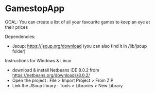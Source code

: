 # GamestopApp
GOAL: You can create a list of all your favourite games to keep an eye at their prices

Dependencies:
- Jsoup: https://jsoup.org/download (you can also find it in /lib/jsoup folder)

Instructions for Windows & Linux
- download & install Netbeans IDE 8.0.2 from https://netbeans.org/downloads/8.0.2/
- Open the project : File > Import Project > From ZIP
- Link the JSoup library : Tools > Libraries > New Library
